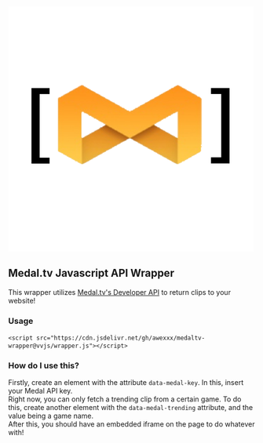 ![MJS](/img/medaljs.png)

## Medal.tv Javascript API Wrapper
This wrapper utilizes [Medal.tv's Developer API](https://docs.medal.tv) to return clips to your website!

### Usage
```
<script src="https://cdn.jsdelivr.net/gh/awexxx/medaltv-wrapper@vvjs/wrapper.js"></script>
```

### How do I use this?
Firstly, create an element with the attribute `data-medal-key`. In this, insert your Medal API key.  
Right now, you can only fetch a trending clip from a certain game. To do this, create another element with the `data-medal-trending` attribute, and the value being a game name.  
After this, you should have an embedded iframe on the page to do whatever with!